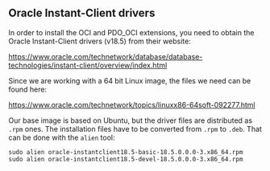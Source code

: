 ## Oracle Instant-Client drivers

In order to install the OCI and PDO_OCI extensions, you need to obtain the Oracle Instant-Client drivers (v18.5) from their website:

<https://www.oracle.com/technetwork/database/database-technologies/instant-client/overview/index.html>

Since we are working with a 64 bit Linux image, the files we need can be found here:

<https://www.oracle.com/technetwork/topics/linuxx86-64soft-092277.html>

Our base image is based on Ubuntu, but the driver files are distributed as `.rpm` ones. The installation files have to be converted from `.rpm` to `.deb`. That can be done with the `alien` tool:

    sudo alien oracle-instantclient18.5-basic-18.5.0.0.0-3.x86_64.rpm  
    sudo alien oracle-instantclient18.5-devel-18.5.0.0.0-3.x86_64.rpm
